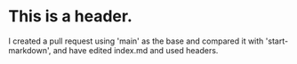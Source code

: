 # This is a header.
I created a pull request using 'main' as the base and compared it with 'start-markdown', and have edited index.md and used headers.
